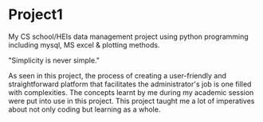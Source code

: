 # Project1
My CS school/HEIs data management project using python programming including mysql, MS excel & plotting methods.

"Simplicity is never simple."

As seen in this project, the process of creating a user-friendly and straightforward platform that facilitates the administrator's job is one filled with complexities. The concepts learnt by me during my academic session were put into use in this project.
This project taught me a lot of imperatives about not only coding but learning as a whole.
